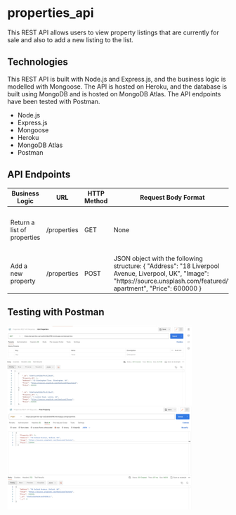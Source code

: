 # properties_api

This REST API allows users to view property listings that are currently for sale and also to add a new listing to the list.

## Technologies

This REST API is built with Node.js and Express.js, and the business logic is modelled with Mongoose. The API is hosted on Heroku, and the database is built using MongoDB and is hosted on MongoDB Atlas. The API endpoints have been tested with Postman.

- Node.js
- Express.js
- Mongoose
- Heroku
- MongoDB Atlas
- Postman

## API Endpoints

<table>
	<thead>
    <tr>
      <th>Business Logic</th>
      <th>URL</th>
      <th>HTTP Method</th>
			<th>Request Body Format</th>
			<th>Response Body Format</th>
    </tr>
  </thead>
	<tbody>
		<tr>
			<td>Return a list of properties</td>
			<td>/properties</td>
			<td>GET</td>
			<td>None</td>
			<td>Returns an array of JSON objects with the following structure:
			{
				"Address": "18 Liverpool Avenue, Liverpool, UK",
				"Image": "https://source.unsplash.com/featured/?apartment",
				"Price": 600000
			}
			</td>
    </tr>
		<tr>
			<td>Add a new property</td>
			<td>/properties</td>
			<td>POST</td>
			<td>JSON object with the following structure:
			{
				"Address": "18 Liverpool Avenue, Liverpool, UK",
				"Image": "https://source.unsplash.com/featured/?apartment",
				"Price": 600000
			}
			</td>
			<td>A verification message that returns added JSON object and 201 status code is request is successful or an error message is request failed. </td>
    </tr>
	</tbody>
</table>

## Testing with Postman

<img src="./assets/GetProperties.jpeg" alt="GET testing" width="420"/>
<img src="./assets/PostProperty.png" alt="POST testing" width="420"/>
